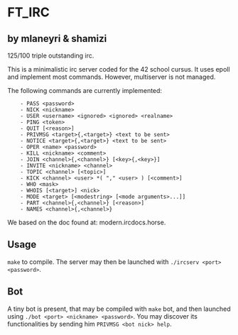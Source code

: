 # FT_IRC

## by mlaneyri & shamizi

125/100 triple outstanding irc.

This is a minimalistic irc server coded for the 42 school cursus. It uses epoll
and implement most commands. However, multiserver is not managed.

The following commands are currently implemented:
```
 	- PASS <password>
 	- NICK <nickname>
 	- USER <username> <ignored> <ignored> <realname> 
 	- PING <token>
 	- QUIT [<reason>]
 	- PRIVMSG <target>{,<target>} <text to be sent>
 	- NOTICE <target>{,<target>} <text to be sent>
 	- OPER <name> <password>
 	- KILL <nickname> <comment>
 	- JOIN <channel>{,<channel>} [<key>{,<key>}]
 	- INVITE <nickname> <channel>
 	- TOPIC <channel> [<topic>]
 	- KICK <channel> <user> *( "," <user> ) [<comment>]
 	- WHO <mask>
 	- WHOIS [<target>] <nick>
 	- MODE <target> [<modestring> [<mode arguments>...]]
 	- PART <channel>{,<channel>} [<reason>]
 	- NAMES <channel>{,<channel>}
```
We based on the doc found at: modern.ircdocs.horse.

## Usage

`make` to compile. The server may then be launched with `./ircserv <port> <password>`.

## Bot

A tiny bot is present, that may be compiled with `make` bot, and then launched
using `./bot <port> <nickname> <password>`. You may discover its functionalities
by sending him `PRIVMSG <bot nick> help`.

